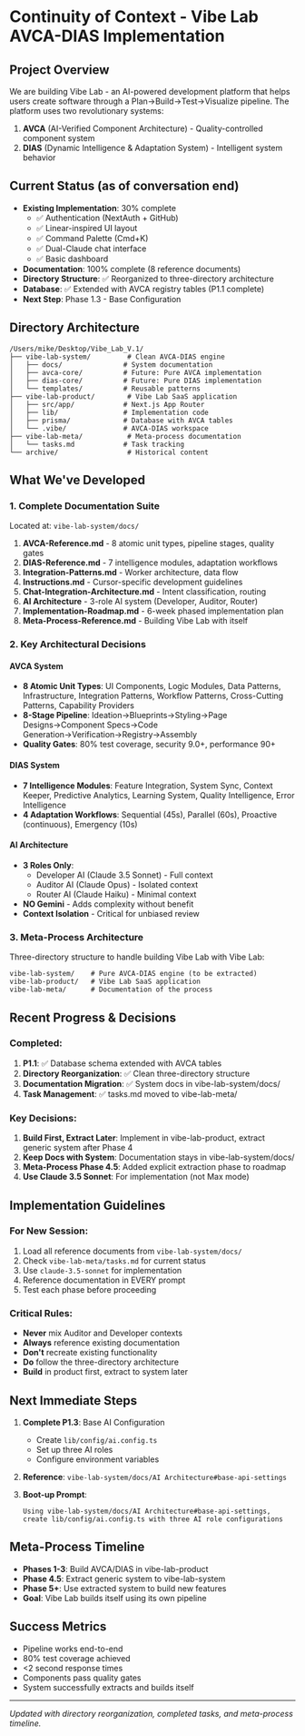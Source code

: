 # Continuity of Context - Vibe Lab AVCA-DIAS Implementation

## Project Overview
We are building Vibe Lab - an AI-powered development platform that helps users create software through a Plan→Build→Test→Visualize pipeline. The platform uses two revolutionary systems:

1. **AVCA** (AI-Verified Component Architecture) - Quality-controlled component system
2. **DIAS** (Dynamic Intelligence & Adaptation System) - Intelligent system behavior

## Current Status (as of conversation end)
- **Existing Implementation**: 30% complete
  - ✅ Authentication (NextAuth + GitHub)
  - ✅ Linear-inspired UI layout
  - ✅ Command Palette (Cmd+K)
  - ✅ Dual-Claude chat interface
  - ✅ Basic dashboard
- **Documentation**: 100% complete (8 reference documents)
- **Directory Structure**: ✅ Reorganized to three-directory architecture
- **Database**: ✅ Extended with AVCA registry tables (P1.1 complete)
- **Next Step**: Phase 1.3 - Base Configuration

## Directory Architecture

```
/Users/mike/Desktop/Vibe_Lab_V.1/
├── vibe-lab-system/         # Clean AVCA-DIAS engine
│   ├── docs/               # System documentation
│   ├── avca-core/          # Future: Pure AVCA implementation
│   ├── dias-core/          # Future: Pure DIAS implementation
│   └── templates/          # Reusable patterns
├── vibe-lab-product/        # Vibe Lab SaaS application
│   ├── src/app/            # Next.js App Router
│   ├── lib/                # Implementation code
│   ├── prisma/             # Database with AVCA tables
│   └── .vibe/              # AVCA-DIAS workspace
├── vibe-lab-meta/           # Meta-process documentation
│   └── tasks.md            # Task tracking
└── archive/                 # Historical content
```

## What We've Developed

### 1. Complete Documentation Suite
Located at: `vibe-lab-system/docs/`

1. **AVCA-Reference.md** - 8 atomic unit types, pipeline stages, quality gates
2. **DIAS-Reference.md** - 7 intelligence modules, adaptation workflows
3. **Integration-Patterns.md** - Worker architecture, data flow
4. **Instructions.md** - Cursor-specific development guidelines
5. **Chat-Integration-Architecture.md** - Intent classification, routing
6. **AI Architecture** - 3-role AI system (Developer, Auditor, Router)
7. **Implementation-Roadmap.md** - 6-week phased implementation plan
8. **Meta-Process-Reference.md** - Building Vibe Lab with itself

### 2. Key Architectural Decisions

#### AVCA System
- **8 Atomic Unit Types**: UI Components, Logic Modules, Data Patterns, Infrastructure, Integration Patterns, Workflow Patterns, Cross-Cutting Patterns, Capability Providers
- **8-Stage Pipeline**: Ideation→Blueprints→Styling→Page Designs→Component Specs→Code Generation→Verification→Registry→Assembly
- **Quality Gates**: 80% test coverage, security 9.0+, performance 90+

#### DIAS System
- **7 Intelligence Modules**: Feature Integration, System Sync, Context Keeper, Predictive Analytics, Learning System, Quality Intelligence, Error Intelligence
- **4 Adaptation Workflows**: Sequential (45s), Parallel (60s), Proactive (continuous), Emergency (10s)

#### AI Architecture
- **3 Roles Only**:
  - Developer AI (Claude 3.5 Sonnet) - Full context
  - Auditor AI (Claude Opus) - Isolated context
  - Router AI (Claude Haiku) - Minimal context
- **NO Gemini** - Adds complexity without benefit
- **Context Isolation** - Critical for unbiased review

### 3. Meta-Process Architecture
Three-directory structure to handle building Vibe Lab with Vibe Lab:
```
vibe-lab-system/    # Pure AVCA-DIAS engine (to be extracted)
vibe-lab-product/   # Vibe Lab SaaS application
vibe-lab-meta/      # Documentation of the process
```

## Recent Progress & Decisions

### Completed:
1. **P1.1**: ✅ Database schema extended with AVCA tables
2. **Directory Reorganization**: ✅ Clean three-directory structure
3. **Documentation Migration**: ✅ System docs in vibe-lab-system/docs/
4. **Task Management**: ✅ tasks.md moved to vibe-lab-meta/

### Key Decisions:
1. **Build First, Extract Later**: Implement in vibe-lab-product, extract generic system after Phase 4
2. **Keep Docs with System**: Documentation stays in vibe-lab-system/docs/
3. **Meta-Process Phase 4.5**: Added explicit extraction phase to roadmap
4. **Use Claude 3.5 Sonnet**: For implementation (not Max mode)

## Implementation Guidelines

### For New Session:
1. Load all reference documents from `vibe-lab-system/docs/`
2. Check `vibe-lab-meta/tasks.md` for current status
3. Use `claude-3.5-sonnet` for implementation
4. Reference documentation in EVERY prompt
5. Test each phase before proceeding

### Critical Rules:
- **Never** mix Auditor and Developer contexts
- **Always** reference existing documentation
- **Don't** recreate existing functionality
- **Do** follow the three-directory architecture
- **Build** in product first, extract to system later

## Next Immediate Steps

1. **Complete P1.3**: Base AI Configuration
   - Create `lib/config/ai.config.ts`
   - Set up three AI roles
   - Configure environment variables

2. **Reference**: `vibe-lab-system/docs/AI Architecture#base-api-settings`

3. **Boot-up Prompt**: 
   ```
   Using vibe-lab-system/docs/AI Architecture#base-api-settings, 
   create lib/config/ai.config.ts with three AI role configurations
   ```

## Meta-Process Timeline

- **Phases 1-3**: Build AVCA/DIAS in vibe-lab-product
- **Phase 4.5**: Extract generic system to vibe-lab-system
- **Phase 5+**: Use extracted system to build new features
- **Goal**: Vibe Lab builds itself using its own pipeline

## Success Metrics

- Pipeline works end-to-end
- 80% test coverage achieved
- <2 second response times
- Components pass quality gates
- System successfully extracts and builds itself

---

*Updated with directory reorganization, completed tasks, and meta-process timeline.*